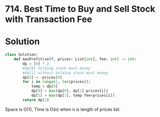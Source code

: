 # 714. Best Time to Buy and Sell Stock with Transaction Fee

# Solution

```python
class Solution:
    def maxProfit(self, prices: List[int], fee: int) -> int:
        dp = [0] * 2
        #dp[0] holding stock most money
        #dp[1] without holding stock most money
        dp[0] = -prices[0]
        for i in range(1, len(prices)):
            temp = dp[0]
            dp[0] = max(dp[0], dp[1]-prices[i])
            dp[1] = max(dp[1], temp-fee+prices[i])
        return dp[1]
```
Space is O(1), Time is O(n) when n is length of prices list.